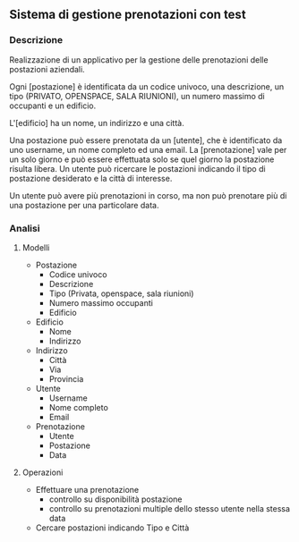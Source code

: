 ## Sistema di gestione prenotazioni con test

### Descrizione

Realizzazione di un applicativo per la gestione delle prenotazioni delle postazioni aziendali.

Ogni [postazione] è identificata da un codice univoco, una descrizione, un tipo (PRIVATO, OPENSPACE, SALA RIUNIONI), un numero massimo di occupanti e un edificio.

L'[edificio] ha un nome, un indirizzo e una città.

Una postazione può essere prenotata da un [utente], che è identificato da uno username, un nome completo ed una email. La [prenotazione] vale per un solo giorno e può essere effettuata solo se quel giorno la postazione risulta libera. Un utente può ricercare le postazioni indicando il tipo di postazione desiderato e la città di interesse.

Un utente può avere più prenotazioni in corso, ma non può prenotare più di una postazione per una particolare data.

### Analisi

1) Modelli
   - Postazione
     - Codice univoco
     - Descrizione
     - Tipo (Privata, openspace, sala riunioni)
     - Numero massimo occupanti
     - Edificio
   - Edificio
     - Nome
     - Indirizzo
   - Indirizzo
     - Città 
     - Via
     - Provincia
   - Utente
     - Username
     - Nome completo
     - Email
   - Prenotazione
     - Utente
     - Postazione
     - Data
 
2) Operazioni
   - Effettuare una prenotazione
      - controllo su disponibilità postazione
      - controllo su prenotazioni multiple dello stesso utente nella stessa data
   - Cercare postazioni indicando Tipo e Città
